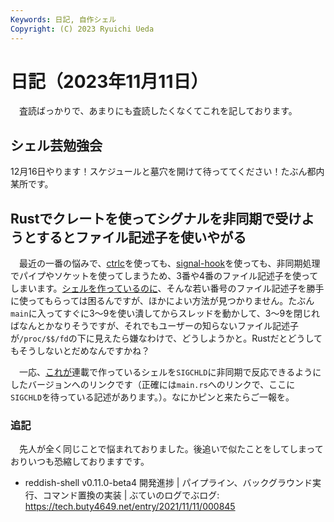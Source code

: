 ```yaml
---
Keywords: 日記, 自作シェル
Copyright: (C) 2023 Ryuichi Ueda
---
```


# 日記（2023年11月11日）

　査読ばっかりで、あまりにも査読したくなくてこれを記しております。

## シェル芸勉強会

12月16日やります！スケジュールと墓穴を開けて待っててください！たぶん都内某所です。

## Rustでクレートを使ってシグナルを非同期で受けようとするとファイル記述子を使いやがる

　最近の一番の悩みで、[ctrlc](https://crates.io/crates/ctrlc)を使っても、[signal-hook](https://crates.io/crates/signal-hook)を使っても、非同期処理でパイプやソケットを使ってしまうため、3番や4番のファイル記述子を使ってしまいます。[シェルを作っているのに](/page=sd_rusty_bash)、そんな若い番号のファイル記述子を勝手に使ってもらっては困るんですが、ほかによい方法が見つかりません。たぶん`main`に入ってすぐに3〜9を使い潰してからスレッドを動かして、3〜9を閉じればなんとかなりそうですが、それでもユーザーの知らないファイル記述子が`/proc/$$/fd`の下に見えたら嫌なわけで、どうしようかと。Rustだとどうしてもそうしないとだめなんですかね？

　一応、[これが](https://github.com/shellgei/rusty_bash/blob/sd/202405_async/src/main.rs)連載で作っているシェルを`SIGCHLD`に非同期で反応できるようにしたバージョンへのリンクです（正確には`main.rs`へのリンクで、ここに`SIGCHLD`を待っている記述があります。）。なにかピンと来たらご一報を。

### 追記

　先人が全く同じことで悩まれておりました。後追いで似たことをしてしまっておりいつも恐縮しておりますです。

* reddish-shell v0.11.0-beta4 開発進捗 | パイプライン、バックグラウンド実行、コマンド置換の実装 | ぶていのログでぶログ: https://tech.buty4649.net/entry/2021/11/11/000845
